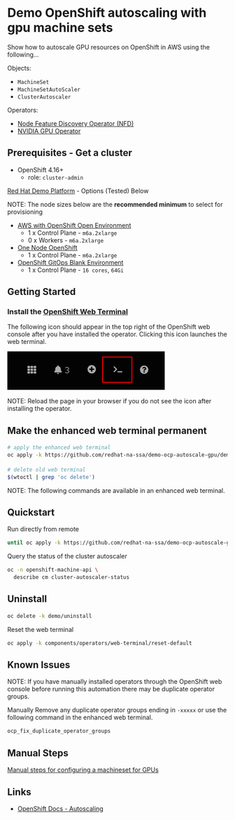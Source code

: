 # Demo OpenShift autoscaling with gpu machine sets

Show how to autoscale GPU resources on OpenShift in AWS using the following...

Objects:

- `MachineSet`
- `MachineSetAutoScaler`
- `ClusterAutoscaler`

Operators:

- [Node Feature Discovery Operator (NFD)](components/operators/nfd)
- [NVIDIA GPU Operator](components/operators/nvidia-gpu)

## Prerequisites - Get a cluster

- OpenShift 4.16+
  - role: `cluster-admin`

[Red Hat Demo Platform](https://demo.redhat.com) - Options (Tested) Below

NOTE: The node sizes below are the **recommended minimum** to select for provisioning

- <a href="https://demo.redhat.com/catalog?item=babylon-catalog-prod/sandboxes-gpte.sandbox-ocp.prod&utm_source=webapp&utm_medium=share-link" target="_blank">AWS with OpenShift Open Environment</a>
  - 1 x Control Plane - `m6a.2xlarge`
  - 0 x Workers - `m6a.2xlarge`
- <a href="https://demo.redhat.com/catalog?item=babylon-catalog-prod/sandboxes-gpte.ocp4-single-node.prod&utm_source=webapp&utm_medium=share-link" target="_blank">One Node OpenShift</a>
  - 1 x Control Plane - `m6a.2xlarge`
- <a href="https://catalog.demo.redhat.com/catalog?item=babylon-catalog-prod/openshift-cnv.ocp4-cnv-gitops.prod&utm_source=webapp&utm_medium=share-link" target="_blank">OpenShift GitOps Blank Environment</a>
  - 1 x Control Plane - `16 cores`, `64Gi`

## Getting Started

### Install the [OpenShift Web Terminal](https://docs.openshift.com/container-platform/4.12/web_console/web_terminal/installing-web-terminal.html)

The following icon should appear in the top right of the OpenShift web console after you have installed the operator. Clicking this icon launches the web terminal.

![Web Terminal](docs/images/web-terminal.png "Web Terminal")

NOTE: Reload the page in your browser if you do not see the icon after installing the operator.

## Make the enhanced web terminal permanent

```sh
# apply the enhanced web terminal
oc apply -k https://github.com/redhat-na-ssa/demo-ocp-autoscale-gpu/demo/web-terminal

# delete old web terminal
$(wtoctl | grep 'oc delete')
```

NOTE: The following commands are available in an enhanced web terminal.

## Quickstart

Run directly from remote

```sh
until oc apply -k https://github.com/redhat-na-ssa/demo-ocp-autoscale-gpu/demo; do : ; done
```

Query the status of the cluster autoscaler

```sh
oc -n openshift-machine-api \
  describe cm cluster-autoscaler-status
```

## Uninstall

```sh
oc delete -k demo/uninstall
```

Reset the web terminal

```sh
oc apply -k components/operators/web-terminal/reset-default
```

## Known Issues

NOTE: If you have manually installed operators through the OpenShift web console before running this automation there may be duplicate operator groups.

Manually Remove any duplicate operator groups ending in `-xxxxx` or use the following command in the enhanced web terminal.

```sh
ocp_fix_duplicate_operator_groups
```

## Manual Steps

[Manual steps for configuring a machineset for GPUs](components/gpu-autoscale/README.md)

## Links

- [OpenShift Docs - Autoscaling](https://docs.redhat.com/en/documentation/openshift_container_platform/4.18/html/machine_management/applying-autoscaling)
